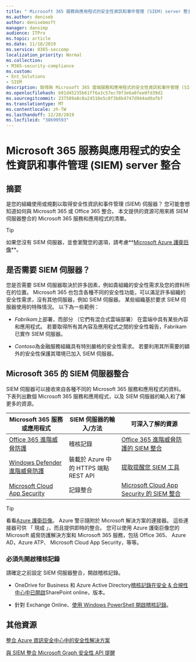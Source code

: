 ```yaml
---
title: " Microsoft 365 服務與應用程式的安全性資訊和事件管理 (SIEM) server 整合"
ms.author: deniseb
author: denisebmsft
manager: dansimp
audience: ITPro
ms.topic: article
ms.date: 11/18/2019
ms.service: O365-seccomp
localization_priority: Normal
ms.collection:
- M365-security-compliance
ms.custom:
- Ent_Solutions
- SIEM
description: 取得與 Microsoft 365 雲端服務和應用程式的安全性資訊和事件管理 (SIEM) 伺服器整合的概觀
ms.openlocfilehash: b91d45235b61ff6a3c57ec70f3e6a8fee0fd39d2
ms.sourcegitcommit: 237589a0c8a24510e5c8f3b8b4747d944ad0afbf
ms.translationtype: MT
ms.contentlocale: zh-TW
ms.lasthandoff: 12/20/2019
ms.locfileid: "38699593"
---
```

#  <a name="security-information-and-event-management-siem-server-integration-with-microsoft-365-services-and-applications"></a>Microsoft 365 服務與應用程式的安全性資訊和事件管理 (SIEM) server 整合

## <a name="summary"></a>摘要

是您的組織使用或規劃以取得安全性資訊和事件管理 (SIEM) 伺服器？ 您可能會想知道如何與 Microsoft 365 或 Office 365 整合。 本文提供的資源可用來將 SIEM 伺服器整合的 Microsoft 365 服務和應用程式的清單。

> [!TIP]
> 如果您沒有 SIEM 伺服器，並會瀏覽您的選項，請考慮**[Microsoft Azure 護衛巨像](https://docs.microsoft.com/azure/sentinel/overview)**。

## <a name="do-i-need-a-siem-server"></a>是否需要 SIEM 伺服器？

您是否需要 SIEM 伺服器取決於許多因素，例如貴組織的安全性需求及您的資料所在的位置。 Microsoft 365 也包含各種不同的安全性功能，可以滿足許多組織的安全性需求，沒有其他伺服器，例如 SIEM 伺服器。 某些組織基於要求 SIEM 伺服器使用的特殊情況。 以下為一些範例：

- *Fabrikam*上部署，而部分 （它們有混合式雲端部署） 在雲端中具有某些內容和應用程式。 若要取得所有其內容及應用程式之間的安全性報告，Fabrikam 已實作 SIEM 伺服器。 

- *Contoso*為金融服務組織具有特別嚴格的安全性需求。 若要利用其所需要的額外的安全性保護其環境已加入 SIEM 伺服器。

## <a name="siem-server-integration-with-microsoft-365"></a>Microsoft 365 的 SIEM 伺服器整合

SIEM 伺服器可以接收來自各種不同的 Microsoft 365 服務和應用程式的資料。 下表列出數個 Microsoft 365 服務和應用程式，以及 SIEM 伺服器的輸入和了解更多的資源。 

| Microsoft 365 服務或應用程式 | SIEM 伺服器的輸入/方法 | 可深入了解的資源 |
| --- | --- | --- |
| [Office 365 進階威脅防護](office-365-atp.md)  | 稽核記錄 | [Office 365 進階威脅防護的 SIEM 整合](siem-integration-with-office-365-ti.md) |
| [Windows Defender 進階威脅防護](https://docs.microsoft.com/windows/security/threat-protection/) | 裝載於 Azure 中的 HTTPS 端點 <br/>REST API| [提取提醒您 SIEM 工具](https://docs.microsoft.com/windows/security/threat-protection/microsoft-defender-atp/configure-siem) |
| [Microsoft Cloud App Security](https://docs.microsoft.com/cloud-app-security/what-is-cloud-app-security) | 記錄整合 | [Microsoft Cloud App Security 的 SIEM 整合](https://docs.microsoft.com/cloud-app-security/siem) |

> [!TIP]
> 看看[Azure 護衛巨像](https://docs.microsoft.com/azure/sentinel/overview)。 Azure 警示隨附於 Microsoft 解決方案的連接器。 這些連接器可供 「 現成 」，而且提供即時的整合。 您可以使用 Azure 護衛巨像您的 Microsoft 威脅防護解決方案和 Microsoft 365 服務，包括 Office 365、 Azure AD，Azure ATP、 Microsoft Cloud App Security，等等。

### <a name="audit-logging-must-be-turned-on"></a>必須先開啟稽核記錄

請確定之前設定 SIEM 伺服器整合，開啟稽核記錄。 

- OneDrive for Business 和 Azure Active Directory[稽核記錄在安全 & 合規性中心中已開啟](https://docs.microsoft.com/office365/securitycompliance/turn-audit-log-search-on-or-off)SharePoint online，版本。

- 針對 Exchange Online、[使用 Windows PowerShell 開啟稽核記錄](https://docs.microsoft.com/office365/securitycompliance/enable-mailbox-auditing)。
 
## <a name="more-resources"></a>其他資源

[整合 Azure 資訊安全中心中的安全性解決方案](https://docs.microsoft.com/azure/security-center/security-center-partner-integration#exporting-data-to-a-siem)

[與 SIEM 整合 Microsoft Graph 安全性 API 提醒](https://docs.microsoft.com/graph/security-integration)